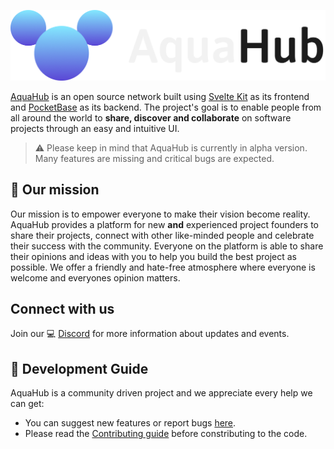 <p align="center">
    <a href="https://aquahub.studio" target="_blank" rel="noopener">
        <img src="./AquaHubReadmeBanner.png" alt="AquaHub - The network for projects" />
    </a>
</p>

[AquaHub](https://aquahub.studio) is an open source network built using [Svelte Kit](https://github.com/sveltejs/kit) as its frontend and [PocketBase](https://github.com/pocketbase/pocketbase) as its backend. The project's goal is to enable people from all around the world to **share, discover and collaborate** on software projects through an easy and intuitive UI.
> ⚠️ Please keep in mind that AquaHub is currently in alpha version. Many features are missing and critical bugs are expected.

## 🚀 Our mission
Our mission is to empower everyone to make their vision become reality. AquaHub provides a platform for new **and** experienced project founders to share their projects, connect with other like-minded people and celebrate their success with the community. Everyone on the platform is able to share their opinions and ideas with you to help you build the best project as possible. We offer a friendly and hate-free atmosphere where everyone is welcome and everyones opinion matters.

## Connect with us
Join our 💻 [Discord](https://https://discord.gg/PDWbT7DkPU) for more information about updates and events.

## 👷 Development Guide
AquaHub is a community driven project and we appreciate every help we can get:
- You can suggest new features or report bugs [here](https://github.com/AquaHubStudio/AquaHub/issues).
- Please read the [Contributing guide](Contributing.md) before constributing to the code.
